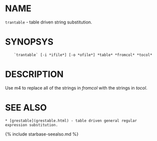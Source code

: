 
NAME
====

`trantable` - table driven string substitution.

SYNOPSYS
========

```
    `trantable` [-i *ifile*] [-o *ofile*] *table* *fromcol* *tocol* 
```

DESCRIPTION
===========

Use m4 to replace all of the strings in *fromcol* with the 
strings in *tocol*.


SEE ALSO
========

    * [grestable](grestable.html) - table driven general regular expression substitution.

{% include starbase-seealso.md %}

